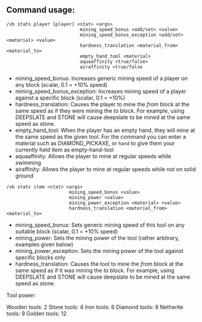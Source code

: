 ## Command usage:
```
/vb stats player [player] <stat> <args>
                           mining_speed_bonus <add/set> <value>
                           mining_speed_bonus_exception <add/set> <material> <value>
                           hardness_translation <material_from> <material_to>
                           empty_hand_tool <material>
                           aquaaffinity <true/false>
                           airaffinity <true/false
```
- mining_speed_bonus: Increases generic mining speed of a player on any block (scalar, 0.1 = +10% speed)
- mining_speed_bonus_exception: Increases mining speed of a player against a specific block (scalar, 0.1 = +10%)
- hardness_translation: Causes the player to mine the *from* block at the same speed as if they were mining the *to* block. For example, using DEEPSLATE and STONE will cause deepslate to be mined at the same speed as stone.
- empty_hand_tool: When the player has an empty hand, they will mine at the same speed as the given tool. For the command you can enter a material such as DIAMOND_PICKAXE, or `hand` to give them your currently held item as empty-hand-tool
- aquaaffinity: Allows the player to mine at regular speeds while swimming
- airaffinity: Allows the player to mine at regular speeds while not on solid ground


```
/vb stats item <stat> <args>
                       mining_speed_bonus <value>
                       mining_power <value>
                       mining_power_exception <material> <value>
                       hardness_translation <material_from> <material_to>
```
- mining_speed_bonus: Sets generic mining speed of this tool on any suitable block (scalar, 0.1 = +10% speed)
- mining_power: Sets the mining power of the tool (rather arbitrary, examples given below)
- mining_power_exception: Sets the mining power of the tool against specific blocks only
- hardness_translation: Causes the tool to mine the *from* block at the same speed as if it was mining the *to* block. For example, using DEEPSLATE and STONE will cause deepslate to be mined at the same speed as stone.



Tool power:

Wooden tools: 2
Stone tools: 4
Iron tools: 6
Diamond tools: 8
Netherite tools: 9
Golden tools: 12



















